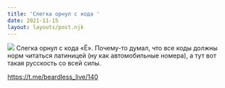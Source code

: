 ```yaml
---
title: 'Слегка орнул с кода '
date: 2021-11-15
layout: layouts/post.njk
---
```


![](https://i.ibb.co/tXN7G00/file-66.jpg)
Слегка орнул с кода «Ё». Почему-то думал, что все коды должны норм читаться латиницей (ну как автомобильные номера), а тут вот такая русскость со всей силы.

https://t.me/beardless_live/140